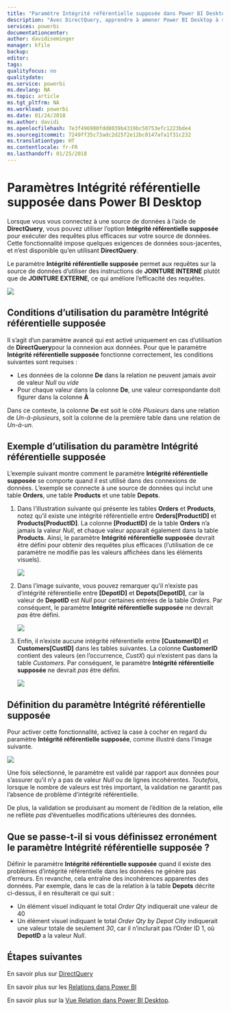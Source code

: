 ```yaml
---
title: "Paramètre Intégrité référentielle supposée dans Power BI Desktop"
description: "Avec DirectQuery, apprendre à amener Power BI Desktop à supposer l’intégrité référentielle"
services: powerbi
documentationcenter: 
author: davidiseminger
manager: kfile
backup: 
editor: 
tags: 
qualityfocus: no
qualitydate: 
ms.service: powerbi
ms.devlang: NA
ms.topic: article
ms.tgt_pltfrm: NA
ms.workload: powerbi
ms.date: 01/24/2018
ms.author: davidi
ms.openlocfilehash: 7e3f496980fdd8039b4319bc50753efc1223bde4
ms.sourcegitcommit: 7249ff35c73adc2d25f2e12bc0147afa1f31c232
ms.translationtype: HT
ms.contentlocale: fr-FR
ms.lasthandoff: 01/25/2018
---
```

# <a name="assume-referential-integrity-settings-in-power-bi-desktop"></a>Paramètres Intégrité référentielle supposée dans Power BI Desktop
Lorsque vous vous connectez à une source de données à l’aide de **DirectQuery**, vous pouvez utiliser l’option **Intégrité référentielle supposée** pour exécuter des requêtes plus efficaces sur votre source de données. Cette fonctionnalité impose quelques exigences de données sous-jacentes, et n’est disponible qu’en utilisant **DirectQuery**.

Le paramètre **Intégrité référentielle supposée** permet aux requêtes sur la source de données d’utiliser des instructions de **JOINTURE INTERNE** plutôt que de **JOINTURE EXTERNE**, ce qui améliore l’efficacité des requêtes.

![](media/desktop-assume-referential-integrity/assume-referential-integrity_1.png)

## <a name="requirements-for-using-assume-referential-integrity"></a>Conditions d’utilisation du paramètre Intégrité référentielle supposée
Il s’agit d’un paramètre avancé qui est activé uniquement en cas d’utilisation de **DirectQuery**pour la connexion aux données. Pour que le paramètre **Intégrité référentielle supposée** fonctionne correctement, les conditions suivantes sont requises :

* Les données de la colonne **De** dans la relation ne peuvent jamais avoir de valeur *Null* ou *vide*
* Pour chaque valeur dans la colonne **De**, une valeur correspondante doit figurer dans la colonne **À**

Dans ce contexte, la colonne **De** est soit le côté *Plusieurs* dans une relation de *Un-à-plusieurs*, soit la colonne de la première table dans une relation de *Un-à-un*.

## <a name="example-of-using-assume-referential-integrity"></a>Exemple d’utilisation du paramètre Intégrité référentielle supposée
L’exemple suivant montre comment le paramètre **Intégrité référentielle supposée** se comporte quand il est utilisé dans des connexions de données. L’exemple se connecte à une source de données qui inclut une table **Orders**, une table **Products** et une table **Depots**.

1. Dans l’illustration suivante qui présente les tables **Orders** et **Products**, notez qu’il existe une intégrité référentielle entre **Orders[ProductID]** et **Products[ProductID]**. La colonne **[ProductID]** de la table **Orders** n’a jamais la valeur *Null*, et chaque valeur apparaît également dans la table **Products**. Ainsi, le paramètre **Intégrité référentielle supposée** devrait être défini pour obtenir des requêtes plus efficaces (l’utilisation de ce paramètre ne modifie pas les valeurs affichées dans les éléments visuels).
   
   ![](media/desktop-assume-referential-integrity/assume-referential-integrity_2.png)
2. Dans l’image suivante, vous pouvez remarquer qu’il n’existe pas d’intégrité référentielle entre **[DepotID]** et **Depots[DepotID]**, car la valeur de **DepotID** est *Null* pour certaines entrées de la table *Orders*. Par conséquent, le paramètre **Intégrité référentielle supposée** ne devrait *pas* être défini.
   
   ![](media/desktop-assume-referential-integrity/assume-referential-integrity_3.png)
3. Enfin, il n’existe aucune intégrité référentielle entre **[CustomerID]** et **Customers[CustID]** dans les tables suivantes. La colonne **CustomerID** contient des valeurs (en l’occurrence, *CustX*) qui n’existent pas dans la table *Customers*. Par conséquent, le paramètre **Intégrité référentielle supposée** ne devrait *pas* être défini.
   
   ![](media/desktop-assume-referential-integrity/assume-referential-integrity_4.png)

## <a name="setting-assume-referential-integrity"></a>Définition du paramètre Intégrité référentielle supposée
Pour activer cette fonctionnalité, activez la case à cocher en regard du paramètre **Intégrité référentielle supposée**, comme illustré dans l’image suivante.

![](media/desktop-assume-referential-integrity/assume-referential-integrity_1.png)

Une fois sélectionné, le paramètre est validé par rapport aux données pour s’assurer qu’il n’y a pas de valeur *Null* ou de lignes incohérentes. *Toutefois*, lorsque le nombre de valeurs est très important, la validation ne garantit pas l’absence de problème d’intégrité référentielle.

De plus, la validation se produisant au moment de l’édition de la relation, elle ne reflète *pas* d’éventuelles modifications ultérieures des données.

## <a name="what-happens-if-you-incorrectly-set-assume-referential-integrity"></a>Que se passe-t-il si vous définissez erronément le paramètre Intégrité référentielle supposée ?
Définir le paramètre **Intégrité référentielle supposée** quand il existe des problèmes d’intégrité référentielle dans les données ne génère pas d’erreurs. En revanche, cela entraîne des incohérences apparentes des données. Par exemple, dans le cas de la relation à la table **Depots** décrite ci-dessus, il en résulterait ce qui suit :

* Un élément visuel indiquant le total *Order Qty* indiquerait une valeur de 40
* Un élément visuel indiquant le total *Order Qty by Depot City* indiquerait une valeur totale de seulement *30*, car il n’inclurait pas l’Order ID 1, où **DepotID** a la valeur *Null*.

## <a name="next-steps"></a>Étapes suivantes
En savoir plus sur [DirectQuery](desktop-use-directquery.md)

En savoir plus sur les [Relations dans Power BI](desktop-create-and-manage-relationships.md)

En savoir plus sur la [Vue Relation dans Power BI Desktop](desktop-relationship-view.md).

